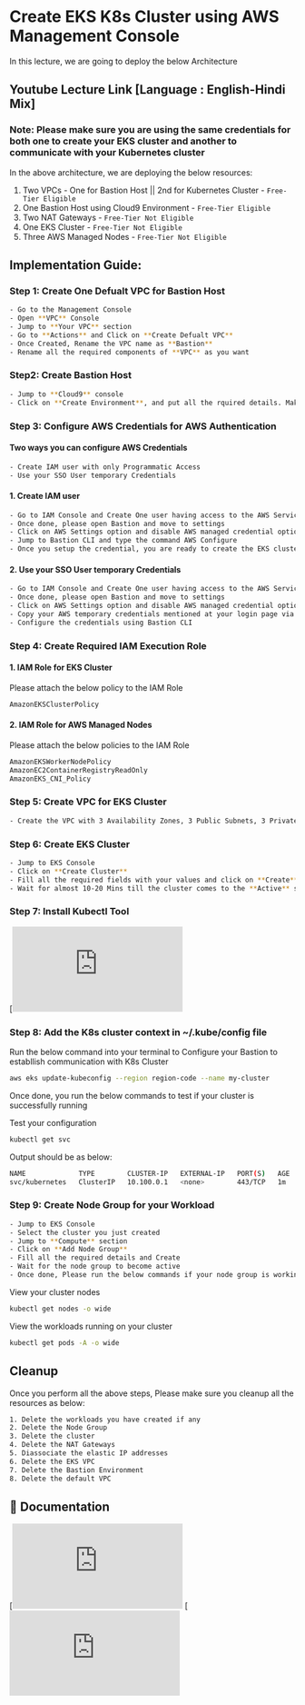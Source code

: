 # Create EKS K8s Cluster using AWS Management Console

In this lecture, we are going to deploy the below Architecture

## Youtube Lecture Link [Language : English-Hindi Mix]

### Note: Please make sure you are using the same credentials for both one to create your EKS cluster and another to communicate with your Kubernetes cluster

In the above architecture, we are deploying the below resources:

1. Two VPCs - One for Bastion Host  ||  2nd for Kubernetes Cluster - `Free-Tier Eligible`
2. One Bastion Host using Cloud9 Environment - `Free-Tier Eligible`
3. Two NAT Gateways - `Free-Tier Not Eligible`
4. One EKS Cluster - `Free-Tier Not Eligible`
5. Three AWS Managed Nodes - `Free-Tier Not Eligible`

## Implementation Guide:

### Step 1: Create One Defualt VPC for Bastion Host
```bash
- Go to the Management Console
- Open **VPC** Console
- Jump to **Your VPC** section
- Go to **Actions** and Click on **Create Defualt VPC**
- Once Created, Rename the VPC name as **Bastion**
- Rename all the required components of **VPC** as you want
```
### Step2: Create Bastion Host
```bash
- Jump to **Cloud9** console
- Click on **Create Environment**, and put all the rquired details. Make sure you select the default VPC what you have created in the previous step and Amazon Linux Image for your host
```
### Step 3: Configure AWS Credentials for AWS Authentication

#### Two ways you can configure AWS Credentials
```bash
- Create IAM user with only Programmatic Access
- Use your SSO User temporary Credentials
```
#### 1. Create IAM user
```bash
- Go to IAM Console and Create One user having access to the AWS Services
- Once done, please open Bastion and move to settings
- Click on AWS Settings option and disable AWS managed credential option
- Jump to Bastion CLI and type the command AWS Configure
- Once you setup the credential, you are ready to create the EKS cluster
```
#### 2. Use your SSO User temporary Credentials
```bash
- Go to IAM Console and Create One user having access to the AWS Services
- Once done, please open Bastion and move to settings
- Click on AWS Settings option and disable AWS managed credential option
- Copy your AWS temporary credentials mentioned at your login page via SSO
- Configure the credentials using Bastion CLI
```
### Step 4: Create Required IAM Execution Role

#### 1. IAM Role for EKS Cluster
Please attach the below policy to the IAM Role

```bash
AmazonEKSClusterPolicy
```

#### 2. IAM Role for AWS Managed Nodes
Please attach the below policies to the IAM Role

```bash
AmazonEKSWorkerNodePolicy
AmazonEC2ContainerRegistryReadOnly
AmazonEKS_CNI_Policy
```
### Step 5: Create VPC for EKS Cluster
```bash
- Create the VPC with 3 Availability Zones, 3 Public Subnets, 3 Private Subnets, 3 NAT Gateways (You can keep one also, as its Chargeable)
```
### Step 6: Create EKS Cluster
```bash
- Jump to EKS Console
- Click on **Create Cluster**
- Fill all the required fields with your values and click on **Create**. Make sure you select **private subnets** for the cluster to be created and click on the option **Public & Private** type cluster
- Wait for almost 10-20 Mins till the cluster comes to the **Active** state
```

### Step 7: Install Kubectl Tool

[![Click me to install Kubectl](https://docs.aws.amazon.com/eks/latest/userguide/install-kubectl.html)

### Step 8: Add the K8s cluster context in ~/.kube/config file

Run the below command into your terminal to Configure your Bastion to establlish communication with K8s Cluster 

```bash
aws eks update-kubeconfig --region region-code --name my-cluster
```

Once done, you run the below commands to test if your cluster is successfully running

Test your configuration

```bash
kubectl get svc
```

Output should be as below:

```bash
NAME             TYPE        CLUSTER-IP   EXTERNAL-IP   PORT(S)   AGE
svc/kubernetes   ClusterIP   10.100.0.1   <none>        443/TCP   1m
```

### Step 9: Create Node Group for your Workload

```bash
- Jump to EKS Console
- Select the cluster you just created
- Jump to **Compute** section
- Click on **Add Node Group**
- Fill all the required details and Create
- Wait for the node group to become active
- Once done, Please run the below commands if your node group is working fine.
```
View your cluster nodes
```bash
kubectl get nodes -o wide
```
View the workloads running on your cluster
```bash
kubectl get pods -A -o wide
```

## Cleanup

Once you perform all the above steps, Please make sure you cleanup all the resources as below:

```bash
1. Delete the workloads you have created if any
2. Delete the Node Group
3. Delete the cluster
4. Delete the NAT Gateways
5. Diassociate the elastic IP addresses
6. Delete the EKS VPC
7. Delete the Bastion Environment
8. Delete the default VPC
```
## 🔗 Documentation

[![AWS EKS Official Documentation](https://docs.aws.amazon.com/eks/latest/userguide/getting-started-console.html)
[![Kubectl installation Guide](https://docs.aws.amazon.com/eks/latest/userguide/install-kubectl.html)